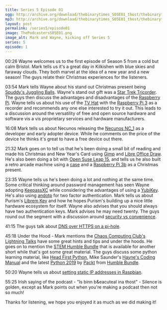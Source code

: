 ```yaml
---
title: Series 5 Episode 01
ogg: http://archive.org/download/thebinarytimes_S05E01_thost/thebinarytimes_S05E01_thost.ogg
mp3: http://archive.org/download/thebinarytimes_S05E01_thost/thebinarytimes_S05E01_thost.mp3
layout: post
permalink: /series5/episode01
image: ThePodcastersS05E01.png
image_alt: Mark and Wayne, kicking off Series 5
series: 5
episode: 1
---
```


00:26 Wayne welcomes us to the first episode of Season 5 from a cold but calm Bristol. Mark tells us it's a great day in Kilkishen with blue skies and faraway clouds. They both marvel at the idea of a new year and a new season! The guys relate their Christmas experiences for the listeners.

03:54 Mark tells Wayne about his stand out Christmas present being [Spuddy's Juggling Balls](https://www.amazon.co.uk/Juggling-Spuddy-Balls/dp/B01N0LZEJ1). Wayne's stand out gift was a [Star Trek Tricorder](https://www.amazon.co.uk/Star-Starfleet-Medical-Tricorder-Collectors/dp/B000E6A0GE/ref=sr_1_1?ie=UTF8&qid=1546696942&sr=8-1&keywords=star+trek+medical+tricorder). The guys then discuss the advantages and disadvantages of the [Raspberry Pi](http://raspberrypi.org/). Wayne tells us about his use of the [TV Hat](https://www.raspberrypi.org/products/raspberry-pi-tv-hat/) with the [Raspberry Pi 3](https://www.raspberrypi.org/products/raspberry-pi-3-model-b-plus/) as a recorder and recommends any one else interested to try it out. This leads to a discussion around the versatility of free and open source hardware and software vis a vis proprietary services and hardware manufacturers.

16:08 Mark tells us about Necunos releasing the [Necunos NC_1](https://necunos.com/index.html?link=t1) as a developer and early adopter device. While he comments on the price of the device he thinks it's great to have a free device out there.

21:32 Mark goes on to tell us that he's been doing a small bit of reading and made his Christmas and New Year's Card using [Gimp](https://www.gimp.org/) and [Libre Office Draw](https://www.libreoffice.org/discover/draw/). He's also been doing a bit with [Open Suse Leap 15](https://en.opensuse.org/Portal:15.0), and tells us he also built a retro arcade machine using a [case](https://thepihut.com/collections/raspberry-pi-gaming/products/retroflag-superpi-case-deluxe-edition-j) and a [Raspberry Pi 3b](https://thepihut.com/collections/raspberry-pi/products/raspberry-pi-3-model-b-plus) as a Christmas present.

23:35 Wayne tells us he's been doing a lot and nothing at the same time. Some critical thinking around password management has seen Wayne adopting [KeepassXC](https://github.com/keepassxreboot/keepassxc) while considering the advantages of using a [YubiKey](https://www.yubico.com/). He's also using [andotp](https://f-droid.org/en/packages/org.shadowice.flocke.andotp/) for two factor authentication. Mark tells us about Purism's [Librem Key](https://puri.sm/products/librem-key/) and how he hopes Purism's building up a nice little hardware ecosystem for itself. Wayne also advises that you should always have two authentication keys. Mark advises he may need twenty. The guys round out the segment with a discussion around [security vs convenience](https://auth0.com/blog/security-vs-convenience/).

41:15 The guys talk about [DNS over HTTPS on a pi-hole](https://docs.pi-hole.net/guides/dns-over-https/).

45:18 Under the Hood - Mark mentions the [Chaos Computing Club's](https://www.ccc.de/en/) [Lightning Talks](https://c3lt.de/35c3/schedule/) have some great hints and tips and under the hoods. He goes on to mention the [STEM Humble Bundle](https://www.humblebundle.com/books/stem-books) that is available for another short while that's got some great material. The guys discuss some python learning material, like [Head First Python](http://shop.oreilly.com/product/0636920003434.do), Mike Saunder's [Hayne's Coding Manual](https://haynes.com/en-gb/coding-manual) and the latest [Python 2019](https://www.humblebundle.com/books/python-packt-2019-books) by [Packt](https://www.packtpub.com/) from [Humble Bundle](https://www.humblebundle.com).

50:20 Wayne tells us about [setting static IP addresses in Raspbian](https://www.raspberrypi.org/forums/viewtopic.php?p=1200132).

55:25 Irish saying of the podcast - "Is binn b&eacuteal ina thost" - Silence is golden, except as Mark points out when you're making a podcast then not so much!

Thanks for listening, we hope you enjoyed it as much as we did making it!
